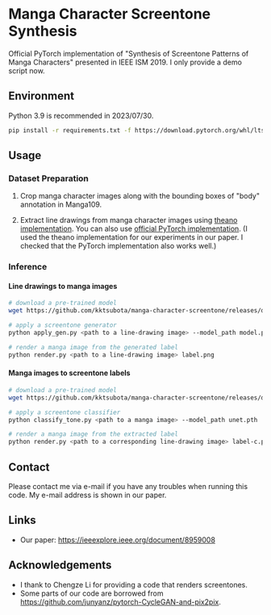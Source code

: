 # Manga Character Screentone Synthesis
Official PyTorch implementation of "Synthesis of Screentone Patterns of Manga Characters" presented in IEEE ISM 2019.
I only provide a demo script now.

## Environment
Python 3.9 is recommended in 2023/07/30.
```bash
pip install -r requirements.txt -f https://download.pytorch.org/whl/lts/1.8/torch_lts.html
```

## Usage
### Dataset Preparation
1. Crop manga character images along with the bounding boxes of "body" annotation in Manga109.

2. Extract line drawings from manga character images using [theano implementation](https://github.com/ljsabc/MangaLineExtraction).
You can also use [official PyTorch implementation](https://github.com/ljsabc/MangaLineExtraction_PyTorch).
(I used the theano implementation for our experiments in our paper. I checked that the PyTorch implementation also works well.)

### Inference
#### Line drawings to manga images
```bash
# download a pre-trained model
wget https://github.com/kktsubota/manga-character-screentone/releases/download/pre/model.pth

# apply a screentone generator
python apply_gen.py <path to a line-drawing image> --model_path model.pth

# render a manga image from the generated label
python render.py <path to a line-drawing image> label.png
```

#### Manga images to screentone labels
```bash
# download a pre-trained model
wget https://github.com/kktsubota/manga-character-screentone/releases/download/pre/unet.pth

# apply a screentone classifier
python classify_tone.py <path to a manga image> --model_path unet.pth

# render a manga image from the extracted label
python render.py <path to a corresponding line-drawing image> label-c.png
```

## Contact
Please contact me via e-mail if you have any troubles when running this code. My e-mail address is shown in our paper.

## Links
* Our paper: https://ieeexplore.ieee.org/document/8959008

## Acknowledgements
* I thank to Chengze Li for providing a code that renders screentones.
* Some parts of our code are borrowed from https://github.com/junyanz/pytorch-CycleGAN-and-pix2pix.
